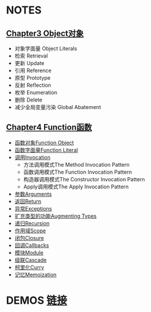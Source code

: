 ﻿# NOTES

## [Chapter3  Object对象](/Notes/Chapter3-Objects.md)

+ 对象字面量 Object Literals
+ 检索 Retrieval
+ 更新 Update
+ 引用 Reference
+ 原型 Prototype
+ 反射 Reflection
+ 枚举 Enumeration
+ 删除 Delete
+ 减少全局变量污染 Global Abatement

## [Chapter4 Function函数](/Notes/Chapter4-Functions.md)
+ [函数对象Function Object](/Notes/Chapter4-Functions.md#函数对象function-object)
+ [函数字面量Function Literal](/Notes/Chapter4-Functions.md#函数字面量function-literal)
+ [调用Invocation](/Notes/Chapter4-Functions.md#调用invocation)
	+ 方法调用模式The Method Invocation Pattern
	+ 函数调用模式The Function Invocation Pattern
	+ 构造器调用模式The Constructor Invocation Pattern
	+ Apply调用模式The Apply Invocation Pattern
+ [参数Arguments](/Notes/Chapter4-Functions.md#参数arguments)
+ [返回Return](/Notes/Chapter4-Functions.md#返回return)
+ [异常Exceptions](/Notes/Chapter4-Functions.md#异常exceptions)
+ [扩充类型的功能Augmenting Types](/Notes/Chapter4-Functions.md#扩充类型的功能augmenting-types)
+ [递归Recursion](/Notes/Chapter4-Functions.md#递归recursion)
+ [作用域Scope](/Notes/Chapter4-Functions.md#作用域scope)
+ [闭包Closure](/Notes/Chapter4-Functions.md#闭包closure)
+ [回调Callbacks](/Notes/Chapter4-Functions.md#回调callbacks)
+ [模块Module](/Notes/Chapter4-Functions.md#模块module)
+ [级联Cascade](/Notes/Chapter4-Functions.md#级联cascade)
+ [柯里化Curry](/Notes/Chapter4-Functions.md#柯里化curry)
+ [记忆Memoization](/Notes/Chapter4-Functions.md#记忆memoization)
  
# DEMOS [链接](/Demos)